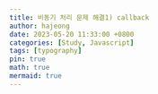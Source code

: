 ```yaml
---
title: 비동기 처리 문제 해결1) callback
author: hajeong
date: 2023-05-20 11:33:00 +0800
categories: [Study, Javascript]
tags: [typography]
pin: true
math: true
mermaid: true
---
```

